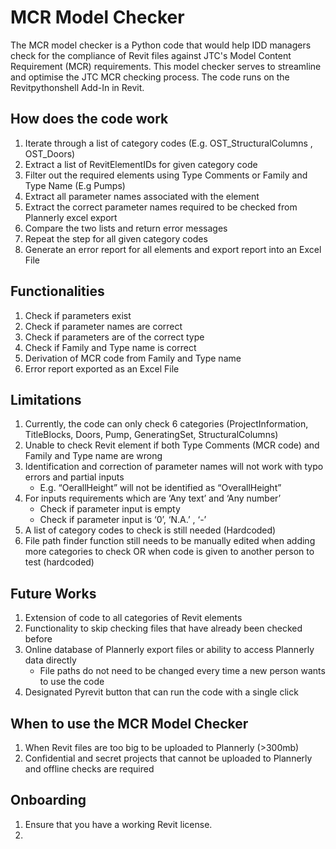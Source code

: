 # MCR Model Checker

The MCR model checker is a Python code that would help IDD managers check for the compliance of Revit files against JTC's Model Content Requirement (MCR) requirements. This model checker serves to streamline and optimise the JTC MCR checking process. The code runs on the Revitpythonshell Add-In in Revit. 

## How does the code work

1. Iterate through a list of category codes (E.g. OST_StructuralColumns , OST_Doors)
2. Extract a list of RevitElementIDs for given category code
3. Filter out the required elements using Type Comments or Family and Type Name (E.g Pumps)
4. Extract all parameter names associated with the element
5. Extract the correct parameter names required to be checked from Plannerly excel export
6. Compare the two lists and return error messages
7. Repeat the step for all given category codes
8. Generate an error report for all elements and export report into an Excel File

## Functionalities

1. Check if parameters exist
2. Check if parameter names are correct
3. Check if parameters are of the correct type
4. Check if Family and Type name is correct
5. Derivation of MCR code from Family and Type name
6. Error report exported as an Excel File

## Limitations

1. Currently, the code can only check 6 categories (ProjectInformation, TitleBlocks, Doors, Pump, GeneratingSet, StructuralColumns)
2. Unable to check Revit element if both Type Comments (MCR code) and Family and Type name are wrong
3. Identification and correction of parameter names will not work with typo errors and partial inputs
   - E.g. “OerallHeight” will not be identified as “OverallHeight”
4. For inputs requirements which are ‘Any text’ and ‘Any number’
   - Check if parameter input is empty 
   - Check if parameter input is ‘0’, ‘N.A.’ , ‘-’
5. A list of category codes to check is still needed (Hardcoded)
6. File path finder function still needs to be manually edited when adding more categories to check OR when code is given to another person to test (hardcoded)

## Future Works
1. Extension of code to all categories of Revit elements
2. Functionality to skip checking files that have already been checked before
3. Online database of Plannerly export files or ability to access Plannerly data directly 
   - File paths do not need to be changed every time a new person wants to use the code
4. Designated Pyrevit button that can run the code with a single click 

## When to use the MCR Model Checker
1. When Revit files are too big to be uploaded to Plannerly (>300mb)
2. Confidential and secret projects that cannot be uploaded to Plannerly and offline checks are required  

## Onboarding

1. Ensure that you have a working Revit license. 
2. 

 
